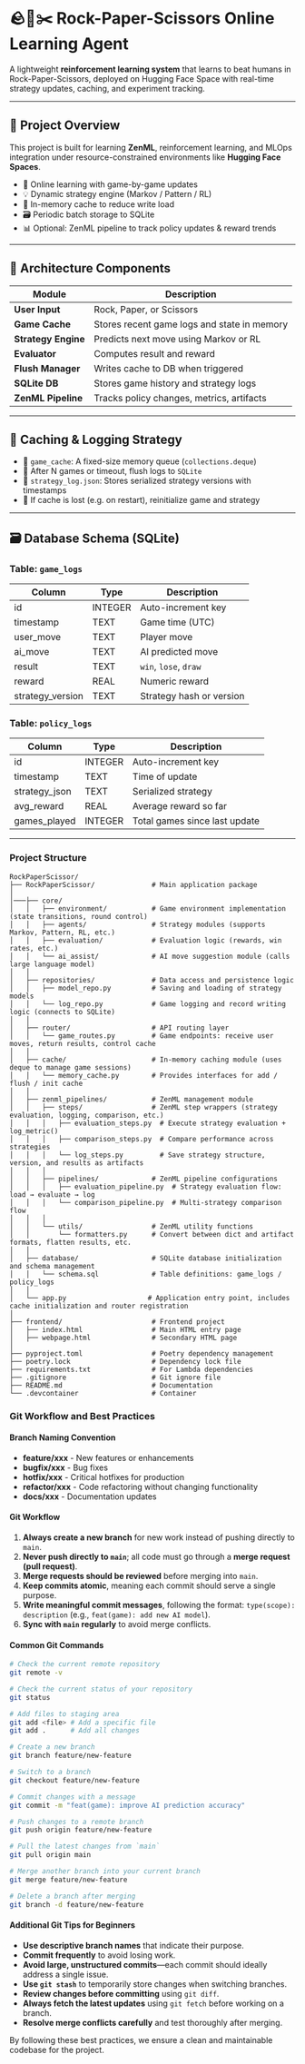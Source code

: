 # 🪨📄✂️ Rock-Paper-Scissors Online Learning Agent

A lightweight **reinforcement learning system** that learns to beat humans in Rock-Paper-Scissors, deployed on Hugging Face Space with real-time strategy updates, caching, and experiment tracking.

---

## 🚀 Project Overview

This project is built for learning **ZenML**, reinforcement learning, and MLOps integration under resource-constrained environments like **Hugging Face Spaces**.

- 🔁 Online learning with game-by-game updates
- 💡 Dynamic strategy engine (Markov / Pattern / RL)
- 🧠 In-memory cache to reduce write load
- 🗃️ Periodic batch storage to SQLite
- 📊 Optional: ZenML pipeline to track policy updates & reward trends

---

## 🧩 Architecture Components

| Module              | Description |
|---------------------|-------------|
| **User Input**      | Rock, Paper, or Scissors |
| **Game Cache**      | Stores recent game logs and state in memory |
| **Strategy Engine** | Predicts next move using Markov or RL |
| **Evaluator**       | Computes result and reward |
| **Flush Manager**   | Writes cache to DB when triggered |
| **SQLite DB**       | Stores game history and strategy logs |
| **ZenML Pipeline**  | Tracks policy changes, metrics, artifacts |

---

## 🧠 Caching & Logging Strategy

- 🧠 `game_cache`: A fixed-size memory queue (`collections.deque`)
- 🔄 After N games or timeout, flush logs to `SQLite`
- 💾 `strategy_log.json`: Stores serialized strategy versions with timestamps
- 🔐 If cache is lost (e.g. on restart), reinitialize game and strategy

---

## 🗃️ Database Schema (SQLite)

### Table: `game_logs`

| Column | Type    | Description           |
|--------|---------|-----------------------|
| id     | INTEGER | Auto-increment key    |
| timestamp | TEXT | Game time (UTC)       |
| user_move | TEXT | Player move           |
| ai_move   | TEXT | AI predicted move     |
| result    | TEXT | `win`, `lose`, `draw` |
| reward    | REAL | Numeric reward        |
| strategy_version | TEXT | Strategy hash or version |

### Table: `policy_logs`

| Column | Type    | Description               |
|--------|---------|---------------------------|
| id     | INTEGER | Auto-increment key        |
| timestamp | TEXT | Time of update            |
| strategy_json | TEXT | Serialized strategy    |
| avg_reward | REAL | Average reward so far    |
| games_played | INTEGER | Total games since last update |

---

### Project Structure

```plaintext
RockPaperScissor/
├── RockPaperScissor/              # Main application package
│   
│───├── core/
│   │   ├── environment/           # Game environment implementation (state transitions, round control)
│   │   ├── agents/                # Strategy modules (supports Markov, Pattern, RL, etc.)
│   │   ├── evaluation/            # Evaluation logic (rewards, win rates, etc.)
│   │   └── ai_assist/             # AI move suggestion module (calls large language model)
│   │
│   ├── repositories/              # Data access and persistence logic
│   │   ├── model_repo.py          # Saving and loading of strategy models
│   │   └── log_repo.py            # Game logging and record writing logic (connects to SQLite)
│   │
│   ├── router/                    # API routing layer
│   │   └── game_routes.py         # Game endpoints: receive user moves, return results, control cache
│   │
│   ├── cache/                     # In-memory caching module (uses deque to manage game sessions)
│   │   └── memory_cache.py        # Provides interfaces for add / flush / init cache
│   │
│   ├── zenml_pipelines/           # ZenML management module
│   │   ├── steps/                 # ZenML step wrappers (strategy evaluation, logging, comparison, etc.)
│   │   │   ├── evaluation_steps.py  # Execute strategy evaluation + log_metric()
│   │   │   ├── comparison_steps.py  # Compare performance across strategies
│   │   │   └── log_steps.py         # Save strategy structure, version, and results as artifacts
│   │   │
│   │   ├── pipelines/             # ZenML pipeline configurations
│   │   │   ├── evaluation_pipeline.py  # Strategy evaluation flow: load → evaluate → log
│   │   │   └── comparison_pipeline.py  # Multi-strategy comparison flow
│   │   │
│   │   └── utils/                 # ZenML utility functions
│   │       └── formatters.py      # Convert between dict and artifact formats, flatten results, etc.
│   │
│   ├── database/                  # SQLite database initialization and schema management
│   │   └── schema.sql             # Table definitions: game_logs / policy_logs
│   │
│   └── app.py                    # Application entry point, includes cache initialization and router registration
│
├── frontend/                      # Frontend project
│   ├── index.html                 # Main HTML entry page
│   ├── webpage.html               # Secondary HTML page
│
├── pyproject.toml                 # Poetry dependency management
├── poetry.lock                    # Dependency lock file
├── requirements.txt               # For Lambda dependencies
├── .gitignore                     # Git ignore file
├── README.md                      # Documentation
└── .devcontainer                  # Container
```

### Git Workflow and Best Practices

#### Branch Naming Convention

- **feature/xxx** - New features or enhancements
- **bugfix/xxx** - Bug fixes
- **hotfix/xxx** - Critical hotfixes for production
- **refactor/xxx** - Code refactoring without changing functionality
- **docs/xxx** - Documentation updates

#### Git Workflow

1. **Always create a new branch** for new work instead of pushing directly to `main`.
2. **Never push directly to `main`**; all code must go through a **merge request (pull request)**.
3. **Merge requests should be reviewed** before merging into `main`.
4. **Keep commits atomic**, meaning each commit should serve a single purpose.
5. **Write meaningful commit messages**, following the format: `type(scope): description` (e.g., `feat(game): add new AI model`).
6. **Sync with `main` regularly** to avoid merge conflicts.

#### Common Git Commands

```sh
# Check the current remote repository
git remote -v

# Check the current status of your repository
git status

# Add files to staging area
git add <file> # Add a specific file
git add .      # Add all changes

# Create a new branch
git branch feature/new-feature

# Switch to a branch
git checkout feature/new-feature

# Commit changes with a message
git commit -m "feat(game): improve AI prediction accuracy"

# Push changes to a remote branch
git push origin feature/new-feature

# Pull the latest changes from `main`
git pull origin main

# Merge another branch into your current branch
git merge feature/new-feature

# Delete a branch after merging
git branch -d feature/new-feature
```

#### Additional Git Tips for Beginners

- **Use descriptive branch names** that indicate their purpose.
- **Commit frequently** to avoid losing work.
- **Avoid large, unstructured commits**—each commit should ideally address a single issue.
- **Use `git stash`** to temporarily store changes when switching branches.
- **Review changes before committing** using `git diff`.
- **Always fetch the latest updates** using `git fetch` before working on a branch.
- **Resolve merge conflicts carefully** and test thoroughly after merging.

By following these best practices, we ensure a clean and maintainable codebase for the project.
